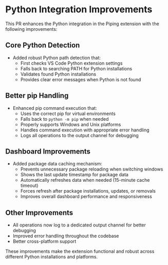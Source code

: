 # Python Integration Improvements

This PR enhances the Python integration in the Piping extension with the following improvements:

## Core Python Detection

- Added robust Python path detection that:
  - First checks VS Code Python extension settings
  - Falls back to searching PATH for Python installations
  - Validates found Python installations
  - Provides clear error messages when Python is not found

## Better pip Handling

- Enhanced pip command execution that:
  - Uses the correct pip for virtual environments
  - Falls back to `python -m pip` when needed
  - Properly supports Windows and Unix platforms
  - Handles command execution with appropriate error handling
  - Logs all operations to the output channel for debugging

## Dashboard Improvements

- Added package data caching mechanism:
  - Prevents unnecessary package reloading when switching windows
  - Shows the last update timestamp for package data
  - Automatically refreshes data when needed (15-minute cache timeout)
  - Forces refresh after package installations, updates, or removals
  - Improves overall dashboard performance and responsiveness

## Other Improvements

- All operations now log to a dedicated output channel for better debugging
- Improved error handling throughout the codebase
- Better cross-platform support

These improvements make the extension functional and robust across different Python installations and platforms.